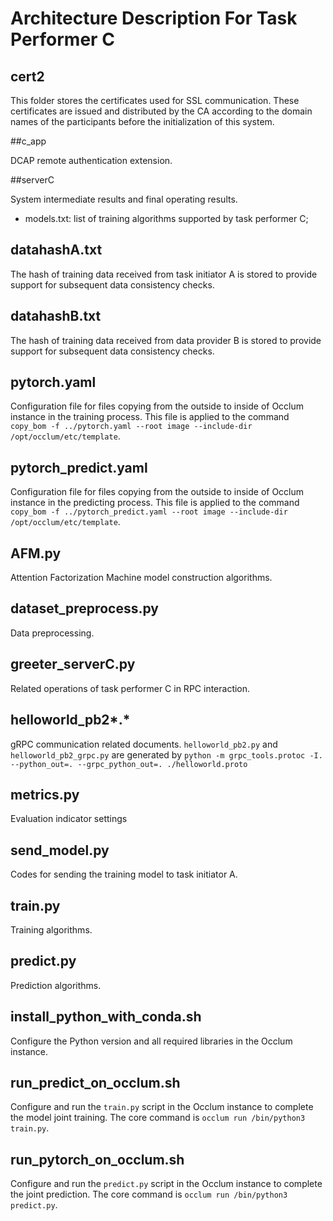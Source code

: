 # Architecture Description For Task Performer C

## cert2

This folder stores the certificates used for SSL communication. These certificates are issued and distributed by the CA according to the domain names of the participants before the initialization of this system.

##c_app

DCAP remote authentication extension.

##serverC

System intermediate results and final operating results.

* models.txt: list of training algorithms supported by task performer C;

## datahashA.txt

The hash of training data received from task initiator A is stored to provide support for subsequent data consistency checks.

## datahashB.txt

The hash of training data received from data provider B is stored to provide support for subsequent data consistency checks.

## pytorch.yaml

Configuration file for files copying from the outside to inside of Occlum instance in the training process. This file is applied to the command `copy_bom -f ../pytorch.yaml --root image --include-dir /opt/occlum/etc/template`.

## pytorch_predict.yaml

Configuration file for files copying from the outside to inside of Occlum instance in the predicting process. This file is applied to the command `copy_bom -f ../pytorch_predict.yaml --root image --include-dir /opt/occlum/etc/template`.

## AFM.py

Attention Factorization Machine model construction algorithms.

## dataset_preprocess.py

Data preprocessing.

## greeter_serverC.py

Related operations of task performer C in RPC interaction.

## helloworld_pb2\*.\*

gRPC communication related documents. `helloworld_pb2.py` and `helloworld_pb2_grpc.py` are generated by `python -m grpc_tools.protoc -I. --python_out=. --grpc_python_out=. ./helloworld.proto`

## metrics.py

Evaluation indicator settings

## send_model.py

Codes for sending the training model to task initiator A.

## train.py

Training algorithms.

## predict.py

Prediction algorithms.

## install_python_with_conda.sh

Configure the Python version and all required libraries in the Occlum instance.

## run_predict_on_occlum.sh

Configure and run the `train.py` script in the Occlum instance to complete the model joint training. The core command is `occlum run /bin/python3 train.py`.

## run_pytorch_on_occlum.sh

Configure and run the `predict.py` script in the Occlum instance to complete the joint prediction. The core command is `occlum run /bin/python3 predict.py`.
